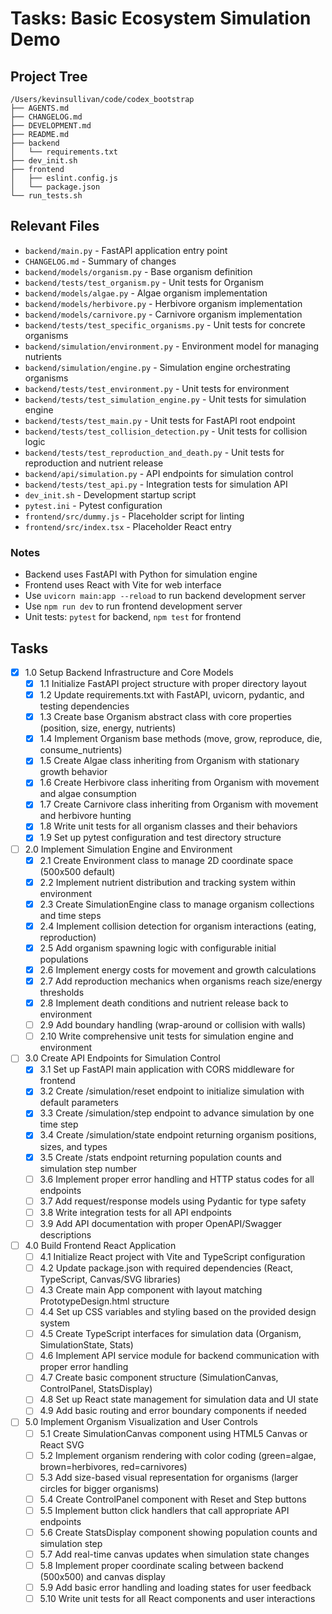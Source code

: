 # Tasks: Basic Ecosystem Simulation Demo

## Project Tree
```
/Users/kevinsullivan/code/codex_bootstrap
├── AGENTS.md
├── CHANGELOG.md
├── DEVELOPMENT.md
├── README.md
├── backend
│   └── requirements.txt
├── dev_init.sh
├── frontend
│   ├── eslint.config.js
│   └── package.json
└── run_tests.sh
```

## Relevant Files

- `backend/main.py` - FastAPI application entry point
- `CHANGELOG.md` - Summary of changes
- `backend/models/organism.py` - Base organism definition
- `backend/tests/test_organism.py` - Unit tests for Organism
- `backend/models/algae.py` - Algae organism implementation
- `backend/models/herbivore.py` - Herbivore organism implementation
- `backend/models/carnivore.py` - Carnivore organism implementation
- `backend/tests/test_specific_organisms.py` - Unit tests for concrete organisms
- `backend/simulation/environment.py` - Environment model for managing nutrients
- `backend/simulation/engine.py` - Simulation engine orchestrating organisms
- `backend/tests/test_environment.py` - Unit tests for environment
- `backend/tests/test_simulation_engine.py` - Unit tests for simulation engine
- `backend/tests/test_main.py` - Unit tests for FastAPI root endpoint
- `backend/tests/test_collision_detection.py` - Unit tests for collision logic
- `backend/tests/test_reproduction_and_death.py` - Unit tests for reproduction and nutrient release
- `backend/api/simulation.py` - API endpoints for simulation control
- `backend/tests/test_api.py` - Integration tests for simulation API
- `dev_init.sh` - Development startup script
- `pytest.ini` - Pytest configuration
- `frontend/src/dummy.js` - Placeholder script for linting
- `frontend/src/index.tsx` - Placeholder React entry

### Notes

- Backend uses FastAPI with Python for simulation engine
- Frontend uses React with Vite for web interface
- Use `uvicorn main:app --reload` to run backend development server
- Use `npm run dev` to run frontend development server
- Unit tests: `pytest` for backend, `npm test` for frontend

## Tasks

- [x] 1.0 Setup Backend Infrastructure and Core Models
  - [x] 1.1 Initialize FastAPI project structure with proper directory layout
  - [x] 1.2 Update requirements.txt with FastAPI, uvicorn, pydantic, and testing dependencies
  - [x] 1.3 Create base Organism abstract class with core properties (position, size, energy, nutrients)
  - [x] 1.4 Implement Organism base methods (move, grow, reproduce, die, consume_nutrients)
  - [x] 1.5 Create Algae class inheriting from Organism with stationary growth behavior
  - [x] 1.6 Create Herbivore class inheriting from Organism with movement and algae consumption
  - [x] 1.7 Create Carnivore class inheriting from Organism with movement and herbivore hunting
  - [x] 1.8 Write unit tests for all organism classes and their behaviors
  - [x] 1.9 Set up pytest configuration and test directory structure

- [ ] 2.0 Implement Simulation Engine and Environment
  - [x] 2.1 Create Environment class to manage 2D coordinate space (500x500 default)
  - [x] 2.2 Implement nutrient distribution and tracking system within environment
  - [x] 2.3 Create SimulationEngine class to manage organism collections and time steps
  - [x] 2.4 Implement collision detection for organism interactions (eating, reproduction)
  - [x] 2.5 Add organism spawning logic with configurable initial populations
  - [x] 2.6 Implement energy costs for movement and growth calculations
  - [x] 2.7 Add reproduction mechanics when organisms reach size/energy thresholds
  - [x] 2.8 Implement death conditions and nutrient release back to environment
  - [ ] 2.9 Add boundary handling (wrap-around or collision with walls)
  - [ ] 2.10 Write comprehensive unit tests for simulation engine and environment

- [ ] 3.0 Create API Endpoints for Simulation Control
  - [x] 3.1 Set up FastAPI main application with CORS middleware for frontend
  - [x] 3.2 Create /simulation/reset endpoint to initialize simulation with default parameters
  - [x] 3.3 Create /simulation/step endpoint to advance simulation by one time step
  - [x] 3.4 Create /simulation/state endpoint returning organism positions, sizes, and types
  - [x] 3.5 Create /stats endpoint returning population counts and simulation step number
  - [ ] 3.6 Implement proper error handling and HTTP status codes for all endpoints
  - [ ] 3.7 Add request/response models using Pydantic for type safety
  - [ ] 3.8 Write integration tests for all API endpoints
  - [ ] 3.9 Add API documentation with proper OpenAPI/Swagger descriptions

- [ ] 4.0 Build Frontend React Application
  - [ ] 4.1 Initialize React project with Vite and TypeScript configuration
  - [ ] 4.2 Update package.json with required dependencies (React, TypeScript, Canvas/SVG libraries)
  - [ ] 4.3 Create main App component with layout matching PrototypeDesign.html structure
  - [ ] 4.4 Set up CSS variables and styling based on the provided design system
  - [ ] 4.5 Create TypeScript interfaces for simulation data (Organism, SimulationState, Stats)
  - [ ] 4.6 Implement API service module for backend communication with proper error handling
  - [ ] 4.7 Create basic component structure (SimulationCanvas, ControlPanel, StatsDisplay)
  - [ ] 4.8 Set up React state management for simulation data and UI state
  - [ ] 4.9 Add basic routing and error boundary components if needed

- [ ] 5.0 Implement Organism Visualization and User Controls
  - [ ] 5.1 Create SimulationCanvas component using HTML5 Canvas or React SVG
  - [ ] 5.2 Implement organism rendering with color coding (green=algae, brown=herbivores, red=carnivores)
  - [ ] 5.3 Add size-based visual representation for organisms (larger circles for bigger organisms)
  - [ ] 5.4 Create ControlPanel component with Reset and Step buttons
  - [ ] 5.5 Implement button click handlers that call appropriate API endpoints
  - [ ] 5.6 Create StatsDisplay component showing population counts and simulation step
  - [ ] 5.7 Add real-time canvas updates when simulation state changes
  - [ ] 5.8 Implement proper coordinate scaling between backend (500x500) and canvas display
  - [ ] 5.9 Add basic error handling and loading states for user feedback
  - [ ] 5.10 Write unit tests for all React components and user interactions
